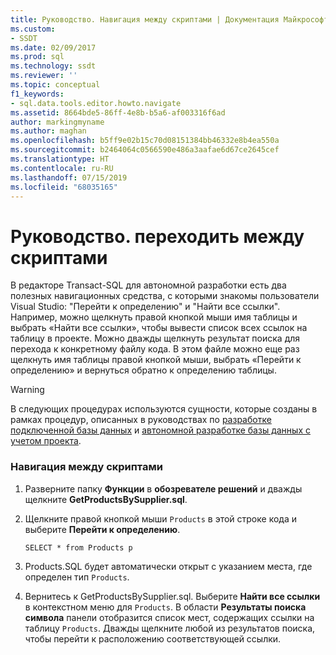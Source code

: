 ```yaml
---
title: Руководство. Навигация между скриптами | Документация Майкрософт
ms.custom:
- SSDT
ms.date: 02/09/2017
ms.prod: sql
ms.technology: ssdt
ms.reviewer: ''
ms.topic: conceptual
f1_keywords:
- sql.data.tools.editor.howto.navigate
ms.assetid: 8664bde5-86ff-4e8b-b5a6-af003316f6ad
author: markingmyname
ms.author: maghan
ms.openlocfilehash: b5ff9e02b15c70d08151384bb46332e8b4ea550a
ms.sourcegitcommit: b2464064c0566590e486a3aafae6d67ce2645cef
ms.translationtype: HT
ms.contentlocale: ru-RU
ms.lasthandoff: 07/15/2019
ms.locfileid: "68035165"
---
```

# <a name="how-to-navigate-between-scripts"></a>Руководство. переходить между скриптами
В редакторе Transact\-SQL для автономной разработки есть два полезных навигационных средства, с которыми знакомы пользователи Visual Studio: "Перейти к определению" и "Найти все ссылки". Например, можно щелкнуть правой кнопкой мыши имя таблицы и выбрать «Найти все ссылки», чтобы вывести список всех ссылок на таблицу в проекте. Можно дважды щелкнуть результат поиска для перехода к конкретному файлу кода. В этом файле можно еще раз щелкнуть имя таблицы правой кнопкой мыши, выбрать «Перейти к определению» и вернуться обратно к определению таблицы.  
  
> [!WARNING]  
> В следующих процедурах используются сущности, которые созданы в рамках процедур, описанных в руководствах по [разработке подключенной базы данных](../ssdt/connected-database-development.md) и [автономной разработке базы данных с учетом проекта](../ssdt/project-oriented-offline-database-development.md).  
  
### <a name="to-navigate-between-scripts"></a>Навигация между скриптами  
  
1.  Разверните папку **Функции** в **обозревателе решений** и дважды щелкните **GetProductsBySupplier.sql**.  
  
2.  Щелкните правой кнопкой мыши `Products` в этой строке кода и выберите **Перейти к определению**.  
  
    ```  
    SELECT * from Products p  
    ```  
  
3.  Products.SQL будет автоматически открыт с указанием места, где определен тип `Products`.  
  
4.  Вернитесь к GetProductsBySupplier.sql. Выберите **Найти все ссылки** в контекстном меню для `Products`. В области **Результаты поиска символа** панели отобразится список мест, содержащих ссылки на таблицу `Products`. Дважды щелкните любой из результатов поиска, чтобы перейти к расположению соответствующей ссылки.  
  
